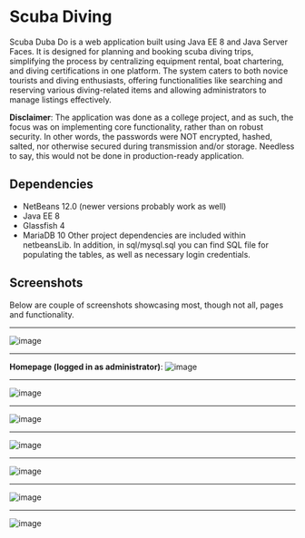 # Scuba Diving
Scuba Duba Do is a web application built using Java EE 8 and Java Server Faces. It is designed for planning and booking scuba diving trips, simplifying the process by centralizing equipment rental, boat chartering,
and diving certifications in one  platform. The system caters to both novice tourists and diving enthusiasts, offering functionalities like searching and reserving various diving-related items and allowing administrators to manage listings effectively.

**Disclaimer**:
The application was done as a college project, and as such, the focus was on implementing core functionality, rather than on robust security. In other words, the passwords were NOT encrypted, hashed, salted, nor otherwise secured during transmission and/or storage. 
Needless to say, this would not be done in production-ready application.

## Dependencies
- NetBeans 12.0 (newer versions probably work as well)
- Java EE 8
- Glassfish 4
- MariaDB 10
Other project dependencies are included within netbeansLib. In addition, in sql/mysql.sql you can find SQL file for populating the tables, as well as necessary login credentials.

## Screenshots
Below are couple of screenshots showcasing most, though not all, pages and functionality.

---
![image](https://github.com/antea-p/CS230-Scuba-Diving/assets/147252486/a14afcf3-f775-4e1a-af7d-018746b9b71a)

---
**Homepage (logged in as administrator)**:
![image](https://github.com/antea-p/CS230-Scuba-Diving/assets/147252486/26df2f36-17c3-422d-83db-873755eecbe7)

---
![image](https://github.com/antea-p/CS230-Scuba-Diving/assets/147252486/990273af-b99e-4d66-82ab-f8afe23a033e)

--- 
![image](https://github.com/antea-p/CS230-Scuba-Diving/assets/147252486/0bd4d642-338b-4d0f-b61d-ec2a06aff2c3)

--- 
![image](https://github.com/antea-p/CS230-Scuba-Diving/assets/147252486/d9660e99-f298-4765-b3eb-7bff07cf3769)

---
![image](https://github.com/antea-p/CS230-Scuba-Diving/assets/147252486/adf8e6af-1ff8-429a-950c-259467b453f7)

---
![image](https://github.com/antea-p/CS230-Scuba-Diving/assets/147252486/7907b55b-f615-42d6-8a1d-7bb23e0b3a63)

---
![image](https://github.com/antea-p/CS230-Scuba-Diving/assets/147252486/15e864a4-e977-4a61-a25b-c7101c986f75)


